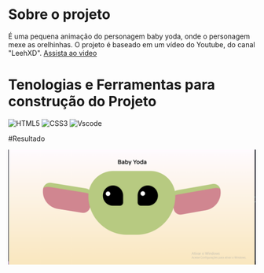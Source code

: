 # Sobre o projeto
É uma pequena animação do personagem baby yoda, onde o personagem mexe as orelhinhas. O projeto é baseado em um vídeo do Youtube, do canal "LeehXD".
[Assista ao video](https://youtu.be/73B40rMoHks?si=0rtSImMaQKzcEMOT)

# Tenologias e Ferramentas para construção do Projeto

![HTML5](https://img.shields.io/badge/HTML5-E34F26?style=for-the-badge&logo=html5&logoColor=white)
![CSS3](https://img.shields.io/badge/CSS3-1572B6?style=for-the-badge&logo=css3&logoColor=white)
![Vscode](https://img.shields.io/badge/Vscode-007ACC?style=for-the-badge&logo=visual-studio-code&logoColor=white)

#Resultado

<div>
   <img src="resultado-baby-yoda.png">
</div>
